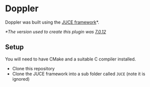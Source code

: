 # Doppler

Doppler was built using the [JUCE framework](https://github.com/juce-framework/JUCE)*.

_*The version used to create this plugin was [7.0.12](https://github.com/juce-framework/JUCE/releases/tag/7.0.12)_

## Setup

You will need to have CMake and a suitable C compiler installed.

+ Clone this repository
+ Clone the JUCE framework into a sub folder called `JUCE` (note it is ignored)
